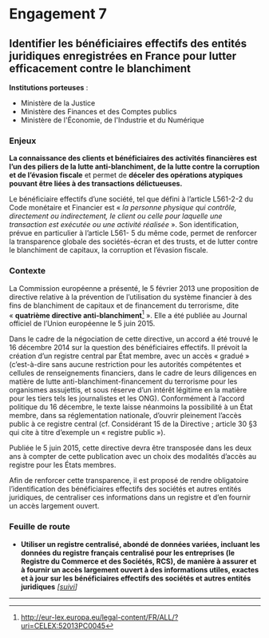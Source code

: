 # Engagement 7

## Identifier les bénéficiaires effectifs des entités juridiques enregistrées en France pour lutter efficacement contre le blanchiment

**Institutions porteuses** :
-  Ministère de la Justice
-  Ministère des Finances et des Comptes publics
-  Ministère de l'Économie, de l'Industrie et du Numérique

### Enjeux

**La connaissance des clients et bénéficiaires des activités financières est l’un des piliers de la
lutte anti-blanchiment, de la lutte contre la corruption et de l’évasion fiscale** et permet de
**déceler des opérations atypiques pouvant être liées à des transactions délictueuses.**

Le bénéficiaire effectifs d’une société, tel que défini à l’article L561-2-2 du Code monétaire et
Financier est « _la personne physique qui contrôle, directement ou indirectement, le client ou
celle pour laquelle une transaction est exécutée ou une activité réalisée_ ». Son identification,
prévue en particulier à l’article L561- 5 du même code, permet de renforcer la transparence
globale des sociétés-écran et des trusts, et de lutter contre le blanchiment de capitaux, la
corruption et l’évasion fiscale.

### Contexte

La Commission européenne a présenté, le 5 février 2013 une proposition de directive relative
à la prévention de l’utilisation du système financier à des fins de blanchiment de capitaux et
de financement du terrorisme, dite « **quatrième directive anti-blanchiment**[^1] ». Elle a été
publiée au Journal officiel de l’Union européenne le 5 juin 2015.

Dans le cadre de la négociation de cette directive, un accord a été trouvé le 16 décembre
2014 sur la question des bénéficiaires effectifs. Il prévoit la création d’un registre central par
État membre, avec un accès « gradué » (c’est-à-dire sans aucune restriction pour les
autorités compétentes et cellules de renseignements financiers, dans le cadre de leurs
diligences en matière de lutte anti-blanchiment-financement du terrorisme pour les
organismes assujettis, et sous réserve d’un intérêt légitime en la matière pour les tiers tels les
journalistes et les ONG). Conformément à l’accord politique du 16 décembre, le texte laisse
néanmoins la possibilité à un État membre, dans sa réglementation nationale, d’ouvrir
pleinement l’accès public à ce registre central (cf. Considérant 15 de la Directive ; article 30
§3 qui cite à titre d’exemple un « registre public »).

Publiée le 5 juin 2015, cette directive devra être transposée dans les deux ans à compter de
cette publication avec un choix des modalités d’accès au registre pour les États membres.

Afin de renforcer cette transparence, il est proposé de rendre obligatoire l’identification des
bénéficiaires effectifs des sociétés et autres entités juridiques, de centraliser ces informations
dans un registre et d’en fournir un accès largement ouvert.

### Feuille de route

- **Utiliser un registre centralisé, abondé de données variées, incluant les données du
registre français centralisé pour les entreprises (le Registre du Commerce et des Sociétés,
RCS), de manière à assurer et à fournir un accès largement ouvert à des informations
utiles, exactes et à jour sur les bénéficiaires effectifs des sociétés et autres entités
juridiques**
  _[[suivi](https://git.framasoft.org/etalab/suivi/issues/127)]_

----

[^1]: http://eur-lex.europa.eu/legal-content/FR/ALL/?uri=CELEX:52013PC0045
